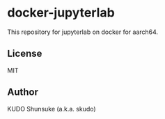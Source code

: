 # docker-jupyterlab

This repository for jupyterlab on docker for aarch64.

## License

MIT

## Author

KUDO Shunsuke (a.k.a. skudo)
